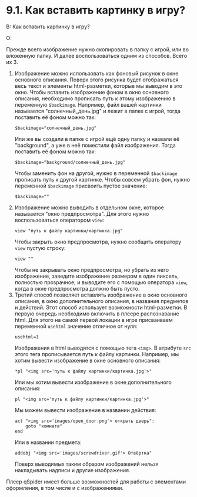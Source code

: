 # 9.1. Как вставить картинку в игру?
<!-- [:faq_09_01] -->
В: Как вставить картинку в игру?

О:

Прежде всего изображение нужно скопировать в папку с игрой, или во вложенную папку. И далее воспользоваться одним из способов. Всего их 3.

1. Изображение можно использовать как фоновый рисунок в окне основного описания. Поверх этого рисунка будет отображаться весь текст и элементы html-разметки, которые мы выводим в это окно. Чтобы вставить изображение фоном в окно основного описания, необходимо прописать путь к этому изображению в переменную `$backimage`.
	Например, файл вашей картинки называется "солнечный_день.jpg" и лежит в папке с игрой, тогда поставить её фоном можно так:
	```qsp
	$backimage="солнечный_день.jpg"
	```
	Или же вы создали в папке с игрой ещё одну папку и назвали её "background", а уже в неё поместили файл изображения. Тогда поставить её фоном можно так:
	```qsp
	$backimage="background/солнечный_день.jpg"
	```
	Чтобы заменить фон на другой, нужно в переменной `$backimage` прописать путь к другой картинке.
	Чтобы совсем убрать фон, нужно переменной `$backimage` присвоить пустое значение:
	```qsp
	$backimage=""
	```
2. Изображение можно выводить в отдельном окне, которое называется "окно предпросмотра". Для этого нужно воспользоваться оператором `view`:
	```qsp
	view "путь к файлу картинки/картинка.jpg"
	```
	Чтобы закрыть окно предпросмотра, нужно сообщить оператору `view` пустую строку:
	```qsp
	view ""
	```
	Чтобы не закрывать окно предпросмотра, но убрать из него изображение, заведите изображение размером в один пиксель, полностью прозрачное; и выводите его с помощью оператора `view`, когда в окне предпросмотра должно быть пусто.
3. Третий способ позволяет вставлять изображение в окно основного описания, в окно дополнительного описания, в названия предметов и действий. Этот способ использует возможности html-разметки.
	В первую очередь необходимо включить в плеере распознавание html. Для этого на самой первой локации в игре присваиваем переменной `usehtml` значение отличное от нуля:
	```qsp
	usehtml=1
	```
	Изображения в html выводятся с помощью тега `<img>`. В атрибуте `src` этого тега прописывается путь к файлу картинки.
	Например, мы хотим вывести изображение в окне основного описания:
	```qsp
	*pl "<img src='путь к файлу картинки/картинка.jpg'>"
	```
	Или мы хотим вывести изображение в окне дополнительного описания:
	```qsp
	pl "<img src='путь к файлу картинки/картинка.jpg'>"
	```
	Мы можем вывести изображение в названии действия:
	```qsp
	act "<img src='images/open_door.png'> открыть дверь":
		goto "комната"
	end
	```
	Или в названии предмета:
	```qsp
	addobj "<img src='images/screwdriver.gif'> Отвёртка"
	```
	Поверх выводимых таким образом изображений нельзя накладывать надписи и другие изображения.

Плеер qSpider имеет больше возможностей для работы с элементами оформления, в том числе и с изображениями.
